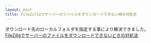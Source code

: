 ```yaml
---
layout: post
title: FileZillaでサーバーのファイルをダウンロードできない時の対処方
---
```


ダウンロード先のローカルフォルダを指定する事により解決できました。
[FileZillaでサーバーのファイルをダウンロードできないときの対処法](http://bamka.info/filezilla-download-trouble)
